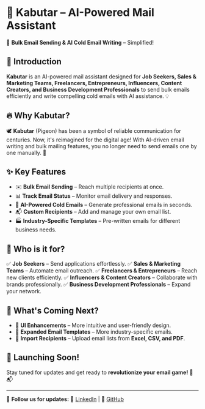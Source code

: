 # 📧 Kabutar – AI-Powered Mail Assistant

🚀 **Bulk Email Sending & AI Cold Email Writing** – Simplified!

## 🌟 Introduction
**Kabutar** is an AI-powered mail assistant designed for **Job Seekers, Sales & Marketing Teams, Freelancers, Entrepreneurs, Influencers, Content Creators, and Business Development Professionals** to send bulk emails efficiently and write compelling cold emails with AI assistance. 💡

## 🔥 Why Kabutar?
🕊️ **Kabutar** (Pigeon) has been a symbol of reliable communication for centuries. Now, it's reimagined for the digital age! With AI-driven email writing and bulk mailing features, you no longer need to send emails one by one manually. 🚀

## ✨ Key Features
- ✉️ **Bulk Email Sending** – Reach multiple recipients at once.
- 📊 **Track Email Status** – Monitor email delivery and responses.
- 🤖 **AI-Powered Cold Emails** – Generate professional emails in seconds.
- 📬 **Custom Recipients** – Add and manage your own email list.
- 🏭 **Industry-Specific Templates** – Pre-written emails for different business needs.

## 💼 Who is it for?
✅ **Job Seekers** – Send applications effortlessly.
✅ **Sales & Marketing Teams** – Automate email outreach.
✅ **Freelancers & Entrepreneurs** – Reach new clients efficiently.
✅ **Influencers & Content Creators** – Collaborate with brands professionally.
✅ **Business Development Professionals** – Expand your network.

## 🔮 What's Coming Next?
- 🎨 **UI Enhancements** – More intuitive and user-friendly design.
- 💼 **Expanded Email Templates** – More industry-specific emails.
- 📂 **Import Recipients** – Upload email lists from **Excel, CSV, and PDF**.

## 📅 Launching Soon!
Stay tuned for updates and get ready to **revolutionize your email game!** 🚀📬

---

📢 **Follow us for updates:**
🔗 [LinkedIn](https://linkedin.com/in/theabhishekchandra) | 🔗 [GitHub](https://github.com/theabhishekchandra)
